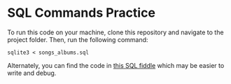 # SQL Commands Practice

To run this code on your machine, clone this repository and navigate to the project folder. Then, run the following command:

```
sqlite3 < songs_albums.sql
```

Alternately, you can find the code in [this SQL fiddle](http://sqlfiddle.com/#!7/a34037/2) which may be easier to write and debug.

